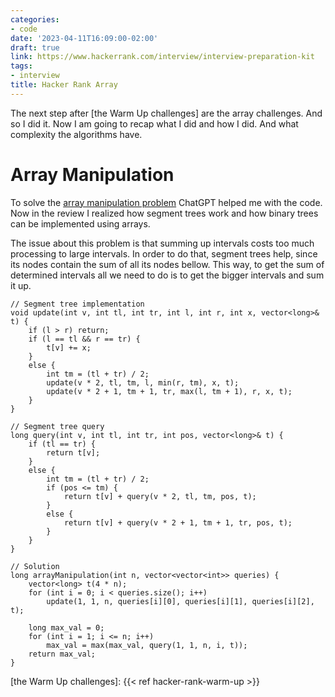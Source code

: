 ```yaml
---
categories:
- code
date: '2023-04-11T16:09:00-02:00'
draft: true
link: https://www.hackerrank.com/interview/interview-preparation-kit
tags:
- interview
title: Hacker Rank Array
---
```


The next step after [the Warm Up challenges] are the array challenges. And so I did it. Now I am going to recap what I did and how I did. And what complexity the algorithms have.

# Array Manipulation

To solve the [array manipulation problem] ChatGPT helped me with the code.  Now in the review I realized how segment trees work and how binary trees can be implemented using arrays.

The issue about this problem is that summing up intervals costs too much processing to large intervals. In order to do that, segment trees help, since its nodes contain the sum of all its nodes bellow. This way, to get the sum of determined intervals all we need to do is to get the bigger intervals and sum it up.

```
// Segment tree implementation
void update(int v, int tl, int tr, int l, int r, int x, vector<long>& t) {
    if (l > r) return;
    if (l == tl && r == tr) {
        t[v] += x;
    }
    else {
        int tm = (tl + tr) / 2;
        update(v * 2, tl, tm, l, min(r, tm), x, t);
        update(v * 2 + 1, tm + 1, tr, max(l, tm + 1), r, x, t);
    }
}

// Segment tree query
long query(int v, int tl, int tr, int pos, vector<long>& t) {
    if (tl == tr) {
        return t[v];
    }
    else {
        int tm = (tl + tr) / 2;
        if (pos <= tm) {
            return t[v] + query(v * 2, tl, tm, pos, t);
        }
        else {
            return t[v] + query(v * 2 + 1, tm + 1, tr, pos, t);
        }
    }
}

// Solution
long arrayManipulation(int n, vector<vector<int>> queries) {
    vector<long> t(4 * n);
    for (int i = 0; i < queries.size(); i++)
        update(1, 1, n, queries[i][0], queries[i][1], queries[i][2], t);

    long max_val = 0;
    for (int i = 1; i <= n; i++)
        max_val = max(max_val, query(1, 1, n, i, t));
    return max_val;
}
```

[array manipulation problem]: https://www.hackerrank.com/challenges/crush
[the Warm Up challenges]: {{< ref hacker-rank-warm-up >}}

